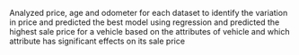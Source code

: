 Analyzed price, age and odometer for each dataset to identify the variation in price and predicted the best model using regression and
predicted the highest sale price for a vehicle based on the attributes of vehicle and which attribute has significant effects on its sale price
